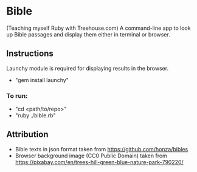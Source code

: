 # Bible
(Teaching myself Ruby with Treehouse.com) A command-line app to look up Bible passages and display them either in terminal or browser.

## Instructions

Launchy module is required for displaying results in the browser. 
- "gem install launchy"

### To run:
- "cd <path/to/repo>"
- "ruby ./bible.rb"

## Attribution
- Bible texts in json format taken from https://github.com/honza/bibles
- Browser background image (CC0 Public Domain) taken from https://pixabay.com/en/trees-hill-green-blue-nature-park-790220/




